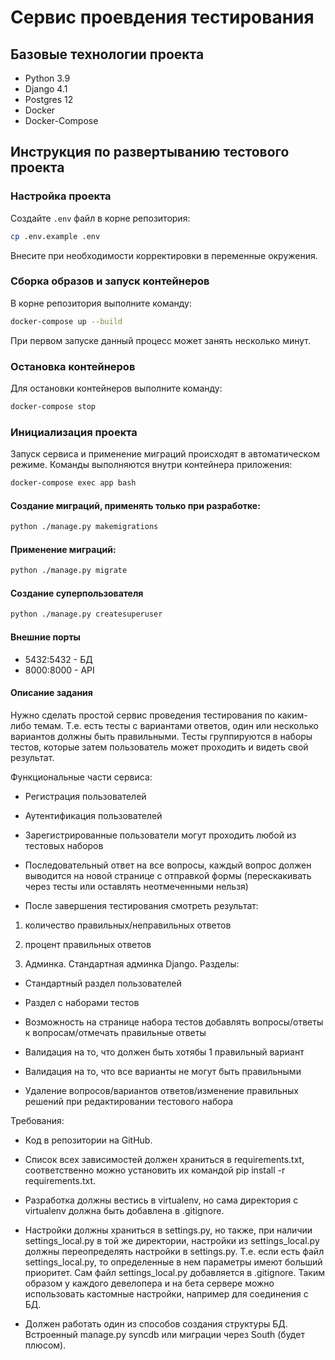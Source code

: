 # Сервис проевдения тестирования

## Базовые технологии проекта

- Python 3.9
- Django 4.1
- Postgres 12
- Docker
- Docker-Compose

## Инструкция по развертыванию тестового проекта

### Настройка проекта

Создайте `.env` файл в корне репозитория:

```bash
cp .env.example .env
```

Внесите при необходимости корректировки в переменные окружения.
### Сборка образов и запуск контейнеров

В корне репозитория выполните команду:

```bash
docker-compose up --build
```

При первом запуске данный процесс может занять несколько минут.

### Остановка контейнеров

Для остановки контейнеров выполните команду:

```bash
docker-compose stop
```

### Инициализация проекта

Запуск сервиса и применение миграций происходят в автоматическом режиме.
Команды выполняются внутри контейнера приложения:

```bash
docker-compose exec app bash
```

#### Создание миграций, применять только при разработке:

```bash
python ./manage.py makemigrations
```

#### Применение миграций:

```bash
python ./manage.py migrate
```

#### Создание суперпользователя

```bash
python ./manage.py createsuperuser
```

#### Внешние порты

- 5432:5432 - БД
- 8000:8000 - API


#### Описание задания

Нужно сделать простой сервис проведения тестирования по каким-либо темам. Т.е. есть тесты с
вариантами ответов, один или несколько вариантов должны быть правильными. Тесты
группируются в наборы тестов, которые затем пользователь может проходить и видеть свой
результат.

Функциональные части сервиса:

- Регистрация пользователей

- Аутентификация пользователей

- Зарегистрированные пользователи могут проходить любой из тестовых наборов

- Последовательный ответ на все вопросы, каждый вопрос должен выводится на новой странице с
отправкой формы (перескакивать через тесты или оставлять неотмеченными нельзя)

- После завершения тестирования смотреть результат:
    
1. количество правильных/неправильных ответов

2. процент правильных ответов

3. Админка. Стандартная админка Django. Разделы:

- Стандартный раздел пользователей

-  Раздел с наборами тестов

- Возможность на странице набора тестов добавлять вопросы/ответы к вопросам/отмечать
правильные ответы

- Валидация на то, что должен быть хотябы 1 правильный вариант

-  Валидация на то, что все варианты не могут быть правильными

- Удаление вопросов/вариантов ответов/изменение правильных решений при редактировании
тестового набора

Требования:

- Код в репозитории на GitHub.

- Список всех зависимостей должен храниться в requirements.txt, соответственно можно
установить их командой pip install -r requirements.txt.

- Разработка должны вестись в virtualenv, но сама директория с virtualenv должна быть добавлена
в .gitignore.

- Настройки должны храниться в settings.py, но также, при наличии settings_local.py в той же
директории, настройки из settings_local.py должны переопределять настройки в settings.py. Т.е. если
есть файл settings_local.py, то определенные в нем параметры имеют больший приоритет. Сам
файл settings_local.py добавляется в .gitignore. Таким образом у каждого девелопера и на бета
сервере можно использовать кастомные настройки, например для соединения с БД.

- Должен работать один из способов создания структуры БД. Встроенный manage.py syncdb или
миграции через South (будет плюсом).

